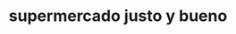 ---
title: "supermercado justo y bueno"
url: /puerto-la-cruz/supermercado-justo-y-bueno/
shop: Supermarkt
---